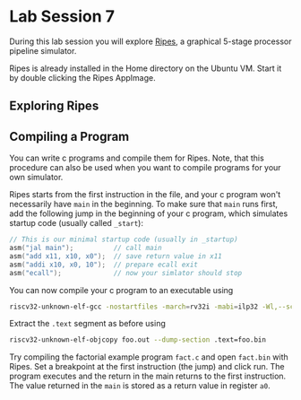 # Lab Session 7

During this lab session you will explore [Ripes](https://github.com/mortbopet/Ripes), 
a graphical 5-stage processor pipeline simulator.

Ripes is already installed in the Home directory on the Ubuntu VM. Start it by double clicking
the Ripes AppImage.

## Exploring Ripes 

## Compiling a Program

You can write c programs and compile them for Ripes. Note, that this procedure can also
be used when you want to compile programs for your own simulator.

Ripes starts from the first instruction in the file, and
your c program won't necessarily have `main` in the beginning.
To make sure that `main` runs first, add the following jump in the beginning of your c program,
which simulates startup code (usually called ```_start```):
```c
// This is our minimal startup code (usually in _startup)
asm("jal main");          // call main
asm("add x11, x10, x0");  // save return value in x11
asm("addi x10, x0, 10");  // prepare ecall exit
asm("ecall");             // now your simlator should stop
```

You can now compile your c program to an executable using
```bash
riscv32-unknown-elf-gcc -nostartfiles -march=rv32i -mabi=ilp32 -Wl,--script=$HOME/linker.ld foo.c -o foo.out
```
Extract the `.text` segment as before using
```bash
riscv32-unknown-elf-objcopy foo.out --dump-section .text=foo.bin
```

Try compiling the factorial example program `fact.c` and open `fact.bin` with Ripes. 
Set a breakpoint at the first instruction (the jump) and click run. The program executes
and the return in the main returns to the first instruction. The value returned in the
`main` is stored as a return value in register `a0`.
